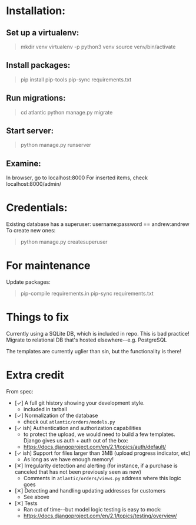 # Installation:

## Set up a virtualenv:

> mkdir venv
> virtualenv -p python3 venv
> source venv/bin/activate

## Install packages:
> pip install pip-tools
> pip-sync requirements.txt

## Run migrations:
> cd atlantic
> python manage.py migrate

## Start server:
> python manage.py runserver

## Examine:
In browser, go to localhost:8000
For inserted items, check localhost:8000/admin/

# Credentials:
Existing database has a superuser: username:password == andrew:andrew
To create new ones:
> python manage.py createsuperuser

# For maintenance

Update packages:
> pip-compile requirements.in
> pip-sync requirements.txt


# Things to fix
Currently using a SQLite DB, which is included in repo. This is bad practice! Migrate to relational DB that's hosted elsewhere--e.g. PostgreSQL

The templates are currently uglier than sin, but the functionality is there!

# Extra credit
From spec:

- [✓] A full git history showing your development style.
	- included in tarball
- [✓] Normalization of the database
	- check out `atlantic/orders/models.py`
- [✓ ish] Authentication and authorization capabilities
	- to protect the upload, we would need to build a few templates. Django gives us auth + auth out of the box:
	- https://docs.djangoproject.com/en/2.1/topics/auth/default/
- [✓ ish] Support for files larger than 3MB (upload progress indicator, etc)
	- As long as we have enough memory!
- [✕] Irregularity detection and alerting (for instance, if a purchase is canceled that has not been previously seen as new)
	- Comments in `atlantic/orders/views.py` address where this logic goes
- [✕] Detecting and handling updating addresses for customers
	- See above
- [✕] Tests
	- Ran out of time--but model logic testing is easy to mock:
	- https://docs.djangoproject.com/en/2.1/topics/testing/overview/


